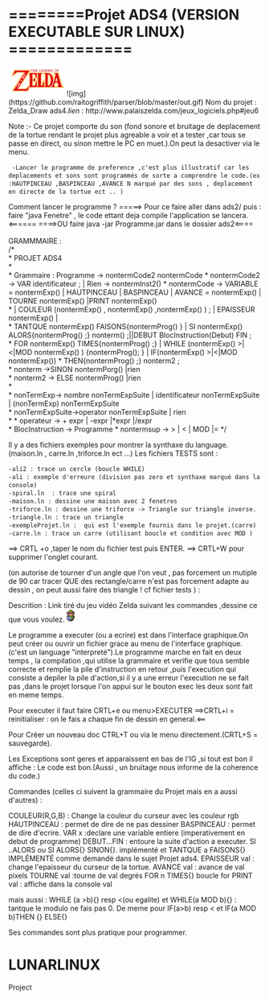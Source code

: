 
========Projet ADS4 (VERSION EXECUTABLE SUR LINUX)  =============
===============================================================================
<img src ="ads2/img2/logo.png">
![img](https://github.com/raitogriffith/parser/blob/master/out.gif)
Nom du projet : Zelda_Draw ads4.<em>lien : </em>http://www.palaiszelda.com/jeux_logiciels.php#jeu6


Note :- Ce projet comporte du son (fond sonore et bruitage de deplacement de la tortue rendant le projet plus agreable a voir et a tester ,car tous se passe en direct, ou sinon mettre le PC en muet.).On peut la desactiver via le menu.
     
	 -Lancer le programme de preference ,c'est plus illustratif car les deplacements et sons sont programmés de sorte a comprendre le code.(ex :HAUTPINCEAU ,BASPINCEAU ,AVANCE N marqué par des sons , deplacement en directe de la tortue ect .. )

Comment lancer le programme ?
=====> Pour ce faire aller dans ads2/ puis : faire "java Fenetre" , le code ettant deja compile l'application se lancera. <====== 
====>OU faire java -jar Programme.jar dans le dossier ads2<====</br></br>
GRAMMMAIRE : </br>
	/*</br>
	 * PROJET ADS4 </br>
	 * </br>
	 * Grammaire : Programme -> nontermCode2 nontermCode
	 * 				nontermCode2 -> VAR identificateur  ; | Rien -> nontermInst2()
	 * 				nontermCode -> VARIABLE  = nontermExp() | HAUTPINCEAU | BASPINCEAU | AVANCE = nontermExp() | TOURNE nontermExp() |PRINT nontermExp()</br>
	 * 				| COULEUR (nontermExp() , nontermExp() ,nontermExp() ) ; | EPAISSEUR nontermExp() |</br>
	 * 				TANTQUE nontermExp() FAISONS{nontermProg() } | SI nontermExp() ALORS{nontermProg() ;} nonterm() ;||DEBUT BlocInstruction(Debut) FIN ;</br>
	 * 				FOR nontermExp() TIMES{nontermProg() ;} | WHILE (nontermExp() >|<|MOD nontermExp() ) {nontermProg(); } | IF(nontermExp() >|<|MOD  nontermExp())
	 * 				THEN{nontermProg() ;} nonterm2 ; </br>
	 * 				nonterm ->SINON nontermPorg() |rien</br>
	 * 				nonterm2 -> ELSE nontermProg() |rien</br>
	 * 				
	 * 			 nonTermExp-> nombre nonTermExpSuite | identificateur nonTermExpSuite | (nonTermExp) nonTermExpSuite</br>
	 * 			nonTermExpSuite->operator nonTermExpSuite | rien</br>
	 * 
	 * 				operateur -> + expr | -expr |*expr |/expr</br>
	 * 				BlocInstruction -> Programme
	 * 				nontermsup -> > | < | MOD |=
	 */</br>







Il y a des fichiers exemples pour montrer la synthaxe du language.(maison.ln , carre.ln ,triforce.ln ect ...)
Les fichiers TESTS sont  : 
	
	-ali2 : trace un cercle (boucle WHILE)
	-ali : exemple d'erreure (division pas zero et synthaxe marqué dans la console)
	-spiral.ln  : trace une spiral 
	-maison.ln : dessine une maison avec 2 fenetres
	-triforce.ln : dessine une triforce -> Triangle sur triangle inverse.
	-triangle.ln : trace un triangle
	-exempleProjet.ln :  qui est l'exemple fournis dans le projet.(carre)
	-carre.ln : trace un carre (utilisant boucle et condition avec MOD )
	
==> CRTL +o  ,taper le nom du fichier test puis ENTER.
==> CRTL+W pour supprimer l'onglet courant.

(on autorise de tourner d'un angle que l'on veut , pas forcement un mutiple de 90 car tracer QUE des rectangle/carre n'est pas forcement adapte au dessin , on peut aussi faire des triangle ! cf fichier tests ) : 



Descrition : Link tiré du jeu vidéo Zelda suivant les commandes ,dessine ce que vous voulez.
<img src = "ads2/img/b1.gif">

Le programme a executer (ou a ecrire) est dans l'interface graphique.On peut créer ou ouvrir un fichier grace au menu de l'interface graphique.
(c'est un language "interpreté").Le programme marche en fait en deux temps , la compilation ,qui utilise la grammaire et verifie que tous semble correcte et remplie la pile d'instruction en retour ,puis l'execution qui consiste a depiler la pile d'action,si il y a une erreur l'execution ne se fait pas ,dans le projet lorsque l'on appui sur le bouton exec les deux sont fait en meme temps.


Pour executer il faut faire CRTL+e ou menu>EXECUTER 
==>CRTL+i = reinitialiser : on le fais a chaque fin de dessin en general.<==

Pour Créer un nouveau doc CTRL+T ou via le menu directement.(CRTL+S = sauvegarde).


Les Exceptions sont geres et apparaissent en bas de l'IG ,si tout est bon il affiche : Le code est bon.(Aussi , un bruitage nous informe de la coherence du code.)


Commandes (celles ci suivent la grammaire du Projet mais en a aussi d'autres) :

COULEUR(R,G,B) : Change la couleur du curseur avec les couleur rgb 
HAUTPINCEAU : permet de dire de ne pas dessiner
BASPINCEAU : permet de dire d'ecrire.
VAR x :declare une variable entiere (imperativement en debut de programme)
DEBUT...FIN : entoure la suite d'action a executer.
SI ..ALORS  ou  SI ALORS{} SINON{}. implémenté et
TANTQUE a FAISONS{} IMPLÉMENTÉ comme demandé dans le sujet Projet ads4.
EPAISSEUR val : change l'epaisseur du curseur de la tortue.
AVANCE val : avance de val pixels 
TOURNE val :tourne de val degrés 
FOR n TIMES{} boucle for 
PRINT val : affiche dans la console val

mais aussi : WHILE (a >b){}  resp <(ou egalite)  et WHILE(a MOD b){} : tantque le modulo ne fais pas 0.
De meme pour IF(a>b) resp < et IF(a MOD b)THEN {} ELSE{}

Ses commandes sont plus pratique pour programmer.

# LUNARLINUX
Project


